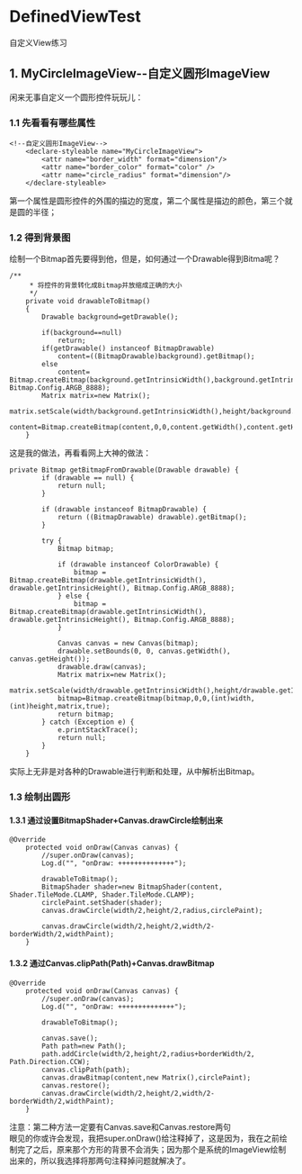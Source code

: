 # DefinedViewTest
自定义View练习
## 1. MyCircleImageView--自定义圆形ImageView  
闲来无事自定义一个圆形控件玩玩儿：  
### 1.1 先看看有哪些属性  
```  
<!--自定义圆形ImageView-->
    <declare-styleable name="MyCircleImageView">
        <attr name="border_width" format="dimension"/>
        <attr name="border_color" format="color" />
        <attr name="circle_radius" format="dimension"/>
    </declare-styleable>
```  
第一个属性是圆形控件的外围的描边的宽度，第二个属性是描边的颜色，第三个就是圆的半径；  
### 1.2 得到背景图  
绘制一个Bitmap首先要得到他，但是，如何通过一个Drawable得到Bitma呢？  
```  
/**
     * 将控件的背景转化成Bitmap并放缩成正确的大小
     */
    private void drawableToBitmap()
    {
        Drawable background=getDrawable();

        if(background==null)
            return;
        if(getDrawable() instanceof BitmapDrawable)
            content=((BitmapDrawable)background).getBitmap();
        else
            content= Bitmap.createBitmap(background.getIntrinsicWidth(),background.getIntrinsicHeight(), Bitmap.Config.ARGB_8888);
        Matrix matrix=new Matrix();
        matrix.setScale(width/background.getIntrinsicWidth(),height/background.getIntrinsicHeight());
        content=Bitmap.createBitmap(content,0,0,content.getWidth(),content.getHeight(),matrix,true);
    }
```  
这是我的做法，再看看网上大神的做法：  
```  
private Bitmap getBitmapFromDrawable(Drawable drawable) {
        if (drawable == null) {
            return null;
        }

        if (drawable instanceof BitmapDrawable) {
            return ((BitmapDrawable) drawable).getBitmap();
        }

        try {
            Bitmap bitmap;

            if (drawable instanceof ColorDrawable) {
                bitmap = Bitmap.createBitmap(drawable.getIntrinsicWidth(), drawable.getIntrinsicHeight(), Bitmap.Config.ARGB_8888);
            } else {
                bitmap = Bitmap.createBitmap(drawable.getIntrinsicWidth(), drawable.getIntrinsicHeight(), Bitmap.Config.ARGB_8888);
            }

            Canvas canvas = new Canvas(bitmap);
            drawable.setBounds(0, 0, canvas.getWidth(), canvas.getHeight());
            drawable.draw(canvas);
            Matrix matrix=new Matrix();
            matrix.setScale(width/drawable.getIntrinsicWidth(),height/drawable.getIntrinsicHeight());
            bitmap=Bitmap.createBitmap(bitmap,0,0,(int)width,(int)height,matrix,true);
            return bitmap;
        } catch (Exception e) {
            e.printStackTrace();
            return null;
        }
    }
```  
实际上无非是对各种的Drawable进行判断和处理，从中解析出Bitmap。  
### 1.3 绘制出圆形  
#### 1.3.1 通过设置BitmapShader+Canvas.drawCircle绘制出来  
```  
@Override
    protected void onDraw(Canvas canvas) {
        //super.onDraw(canvas);
        Log.d("", "onDraw: ++++++++++++++");

        drawableToBitmap();
        BitmapShader shader=new BitmapShader(content, Shader.TileMode.CLAMP, Shader.TileMode.CLAMP);
        circlePaint.setShader(shader);
        canvas.drawCircle(width/2,height/2,radius,circlePaint);
        
        canvas.drawCircle(width/2,height/2,width/2-borderWidth/2,widthPaint);
    }
```  
#### 1.3.2 通过Canvas.clipPath(Path)+Canvas.drawBitmap  
```  
@Override
    protected void onDraw(Canvas canvas) {
        //super.onDraw(canvas);
        Log.d("", "onDraw: ++++++++++++++");

        drawableToBitmap();

        canvas.save();
        Path path=new Path();
        path.addCircle(width/2,height/2,radius+borderWidth/2, Path.Direction.CCW);
        canvas.clipPath(path);
        canvas.drawBitmap(content,new Matrix(),circlePaint);
        canvas.restore();
        canvas.drawCircle(width/2,height/2,width/2-borderWidth/2,widthPaint);
    }
```  
注意：第二种方法一定要有Canvas.save和Canvas.restore两句  
眼见的你或许会发现，我把super.onDraw()给注释掉了，这是因为，我在之前绘制完了之后，原来那个方形的背景不会消失；因为那个是系统的ImageView绘制出来的，所以我选择将那两句注释掉问题就解决了。  
